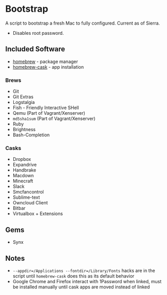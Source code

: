 # Bootstrap

A script to bootstrap a fresh Mac to fully configured. Current as of Sierra.

* Disables root password.

## Included Software

- [homebrew](https://github.com/Homebrew/homebrew) - package manager
- [homebrew-cask](https://github.com/caskroom/homebrew-cask) - app installation

### Brews

* Git
* Git Extras
* Logstalgia
* Fish - Friendly Interactive SHell
* Qemu (Part of Vagrant/Xenserver)
* `md5sha1sum` (Part of Vagrant/Xenserver)
* Ruby
* Brightness	
* Bash-Completion

### Casks

* Dropbox
* Expandrive
* Handbrake
* Macdown
* Minecraft
* Slack
* Smcfancontrol
* Sublime-text
* Owncloud Client
* Bitbar
* Virtualbox + Extensions

## Gems

* Synx

## Notes

- `--appdir=/Applications --fontdir=/Library/Fonts` hacks are in the script until `homebrew-cask` does this as its default behavior
- Google Chrome and Firefox interact with 1Password when linked, must be installed manually until cask apps are moved instead of linked

